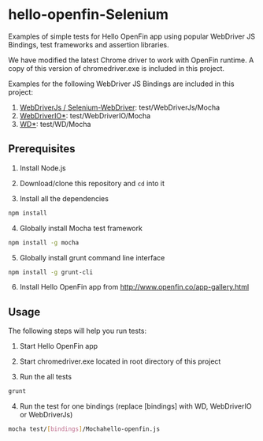 hello-openfin-Selenium
===========================
Examples of simple tests for Hello OpenFin app using popular WebDriver JS Bindings, test frameworks and assertion libraries.  

We have modified the latest Chrome driver to work with OpenFin runtime.  A copy of this version of chromedriver.exe is included in this project.

Examples for the following WebDriver JS Bindings are included in this project:
 
1. [WebDriverJs / Selenium-WebDriver](http://www.seleniumhq.org/): test/WebDriverJs/Mocha
2. [WebDriverIO*](http://webdriver.io/): test/WebDriverIO/Mocha
3. [WD*](http://admc.io/wd/): test/WD/Mocha

## Prerequisites

1. Install Node.js

2. Download/clone this repository and `cd` into it

3. Install all the dependencies    
 ```bash
 npm install
 ```
 
4. Globally install Mocha test framework
 ```bash
 npm install -g mocha
 ```

5. Globally install grunt command line interface
 ```bash
 npm install -g grunt-cli
 ```

6. Install Hello OpenFin app from http://www.openfin.co/app-gallery.html

## Usage

The following steps will help you run tests:

1. Start Hello OpenFin app

2. Start chromedriver.exe located in root directory of this project

3. Run the all tests
 ```bash
 grunt
 ```
  
4. Run the test for one bindings (replace [bindings] with WD, WebDriverIO or WebDriverJs)
 ```bash
 mocha test/[bindings]/Mochahello-openfin.js
 ```

